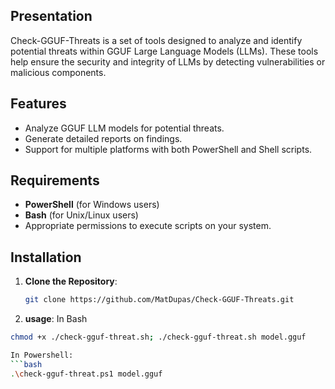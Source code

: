 ## Presentation

Check-GGUF-Threats is a set of tools designed to analyze and identify potential threats within GGUF Large Language Models (LLMs). These tools help ensure the security and integrity of LLMs by detecting vulnerabilities or malicious components.

## Features

- Analyze GGUF LLM models for potential threats.
- Generate detailed reports on findings.
- Support for multiple platforms with both PowerShell and Shell scripts.

## Requirements

- **PowerShell** (for Windows users)
- **Bash** (for Unix/Linux users)
- Appropriate permissions to execute scripts on your system.

## Installation

1. **Clone the Repository**:

   ```bash
   git clone https://github.com/MatDupas/Check-GGUF-Threats.git

2. **usage**:
   In Bash
```bash
chmod +x ./check-gguf-threat.sh; ./check-gguf-threat.sh model.gguf

In Powershell:
```bash
.\check-gguf-threat.ps1 model.gguf
